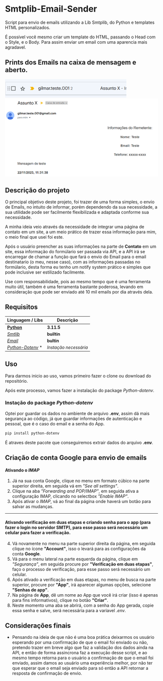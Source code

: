 # Smtplib-Email-Sender

Script para envio de emails utilizando a Lib Smtplib, do Python e templates HTML personalizados.

É possível você mesmo criar um template do HTML, passando o Head com o Style, e o Body. Para assim enviar um email com uma aparencia mais agradavel.

## Prints dos Emails na caixa de mensagem e aberto.

<img width="400" src="/images/email-print1.png">
<img width="600" src="/images/email-print-2.png">

## Descrição do projeto

O principal objetivo deste projeto, foi trazer de uma forma simples, o envio de Emails, no intuito de informar, porém dependendo da sua necessidade, a sua utilidade pode ser facilmente flexibilizada e adaptada conforme sua necessidade.

A minha ideia veio através da necessidade de integrar uma página de contato em um site, a um meio prático de trazer essa informação para mim, o meio final que usei foi este.

Após o usuário preencher as suas informações na parte de **Contato** em um site, essa informação do formúlario ser passada via API, e a API irá se encarregar de chamar a função que fará o envio do Email para o email destinatario (o meu, nesse caso), com as informações passadas no formúlario, desta forma eu tenho um notify system prático e simples que pode inclusive ser estilizado facilmente.

Use com responsabilidade, pois ao mesmo tempo que é uma ferramenta muito útil, também é uma ferramenta bastante poderosa, levando em consideração que pode ser enviado até 10 mil emails por dia através dela.


## Requisitos

| Linguagem / Libs | Descrição |
| -----------------|-----------|
| **[Python](https://www.python.org/)** | **3.11.5** |
| *[Smtlib](https://docs.python.org/3/library/smtplib.html)* | **builtin** |
| *[Email](https://docs.python.org/3/library/email.html)* | **bultin** |
| *[Python-Dotenv](https://pypi.org/project/python-dotenv/)* * | _Instação necessária_



## Uso

Para darmos inicio ao uso, vamos primeiro fazer o clone ou download do repositório.

Após este processo, vamos fazer a instalação do package *Python-dotenv*.


### Instação do package *Python-dotenv*
Optei por guardar os dados no ambiente de arquivo **.env**, assim dá mais segurança ao código, já que guardar informações de autenticação e pessoal, que é o caso do email e a senha do App.

```bash
pip install python-dotenv
```

É atraves deste pacote que conseguiremos extrair dados do arquivo **.env**.


## Criação de conta Google para envio de emails

#### Ativando o *IMAP*
<Foto dos tutoriais>


1. Já na sua conta Google, clique no menu em formato cúbico na parte superior direita, em seguida vá em *"See all settings"*.
2. Clique na aba *"Forwarding and POP/IMAP"*, em seguida ativa a configuração IMAP, clicando no selectbox *"Enable IMAP"*.
3. Após ativar o *IMAP*, vá ao final da página onde haverá um botão para salvar as mudanças.

---
#### Ativando verificação em duas etapas e criando senha para o app (para fazer o login no servidor SMTP), para esse passo será necessário um celular para fazer a verificação.

4. Vá novamente no menu na parte superior direita da página, em seguida clique no ícone **"Account"**, isso o levará para as configurações da conta **Google**.
5. Vá para o menu lateral na parte esquerda da página, clique em *"Segurança"*, em seguida procure por **"Verificação em duas etapas"**, faço o processo de verificação, para esse passo será necessário um celular.
6. Após ativado a verificação em duas etapas, no menu de busca na parte superior, procure por **"App"**, irá aparecer algumas opções, selecione **"Senhas de app"**.
7. Na página de **App**, dê um nome ao App que você irá criar (isso é apenas para fins informativos), clique no botão **"Criar"**.
8. Neste momento uma aba se abrirá, com a senha do App gerada, copie essa senha e salve, será necessária para a variavel *.env*.


## Considerações finais

- Pensando na ideia de que não é uma boa prática deixarmos os usuário esperando por uma confirmação de que o email foi enviado ou não, pretendo trazer em breve algo que faz a validação dos dados ainda na API, e então de forma assincrona faz a execução desse script, e ao mesmo tempo retorna para o usuário a confirmação de que o email foi enviado, assim damos ao usuário uma experiência melhor, por não ter que esperar que o email seja enviado para só então a API retornar a resposta de confirmação de envio.

